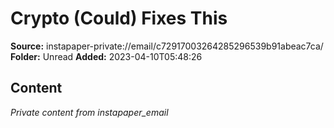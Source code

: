 # Crypto (Could) Fixes This

**Source:** instapaper-private://email/c72917003264285296539b91abeac7ca/
**Folder:** Unread
**Added:** 2023-04-10T05:48:26




## Content
*Private content from instapaper_email*

